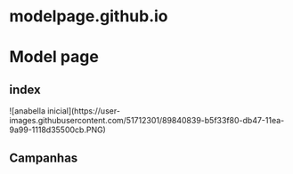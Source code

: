 # modelpage.github.io
<h1>Model page</h1>

<h2>index</h2>
![anabella inicial](https://user-images.githubusercontent.com/51712301/89840839-b5f33f80-db47-11ea-9a99-1118d35500cb.PNG)


<h2>Campanhas</h2>

